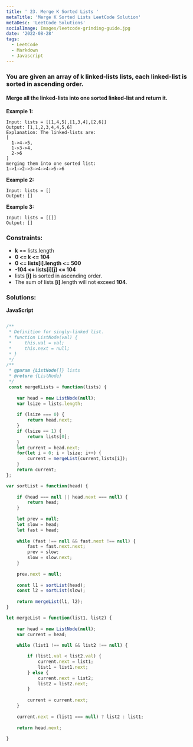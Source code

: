 ```yaml
---
title: ' 23. Merge K Sorted Lists '
metaTitle: 'Merge K Sorted Lists LeetCode Solution'
metaDesc: 'LeetCode Solutions'
socialImage: Images/leetcode-grinding-guide.jpg
date: '2022-08-28'
tags:
  - LeetCode
  - Markdown
  - Javascript
---
```


### You are given an array of k linked-lists lists, each linked-list is sorted in ascending order.

#### Merge all the linked-lists into one sorted linked-list and return it.


__Example 1:__
```
Input: lists = [[1,4,5],[1,3,4],[2,6]]
Output: [1,1,2,3,4,4,5,6]
Explanation: The linked-lists are:
[
  1->4->5,
  1->3->4,
  2->6
]
merging them into one sorted list:
1->1->2->3->4->4->5->6
```

__Example 2:__
```
Input: lists = []
Output: []
```

__Example 3:__
```
Input: lists = [[]]
Output: []
``` 

### __Constraints:__

* __k__ == lists.length
* __0 <= k <= 104__
* __0 <= lists[i].length <= 500__
* __-104 <= lists[i][j] <= 104__
* lists __[i]__ is sorted in ascending order.
* The sum of lists __[i]__.length will not exceed __104__.

### __Solutions:__

__JavaScript__

```js

/**
 * Definition for singly-linked list.
 * function ListNode(val) {
 *     this.val = val;
 *     this.next = null;
 * }
 */
/**
 * @param {ListNode[]} lists
 * @return {ListNode}
 */
 const mergeKLists = function(lists) {
    
    var head = new ListNode(null);
    var lsize = lists.length;
    
    if (lsize === 0) {
        return head.next;
    }
    if (lsize == 1) {
        return lists[0];
    }
    let current = head.next;
    for(let i = 0; i < lsize; i++) {
        current = mergeList(current,lists[i]);
    }
    return current;
};

var sortList = function(head) {
    
    if (head === null || head.next === null) {
        return head;
    }
    
    let prev = null;
    let slow = head;
    let fast = head;
    
    while (fast !== null && fast.next !== null) {
        fast = fast.next.next;
        prev = slow;
        slow = slow.next;
    }
    
    prev.next = null;
    
    const l1 = sortList(head);
    const l2 = sortList(slow);
    
    return mergeList(l1, l2);
}

let mergeList = function(list1, list2) {
    
    var head = new ListNode(null);
    var current = head;
    
    while (list1 !== null && list2 !== null) {

        if (list1.val < list2.val) {
            current.next = list1;
            list1 = list1.next;
        } else {
            current.next = list2;
            list2 = list2.next;
        }
        
        current = current.next;
    }
    
    current.next = (list1 === null) ? list2 : list1;
    
    return head.next;
    
}

```